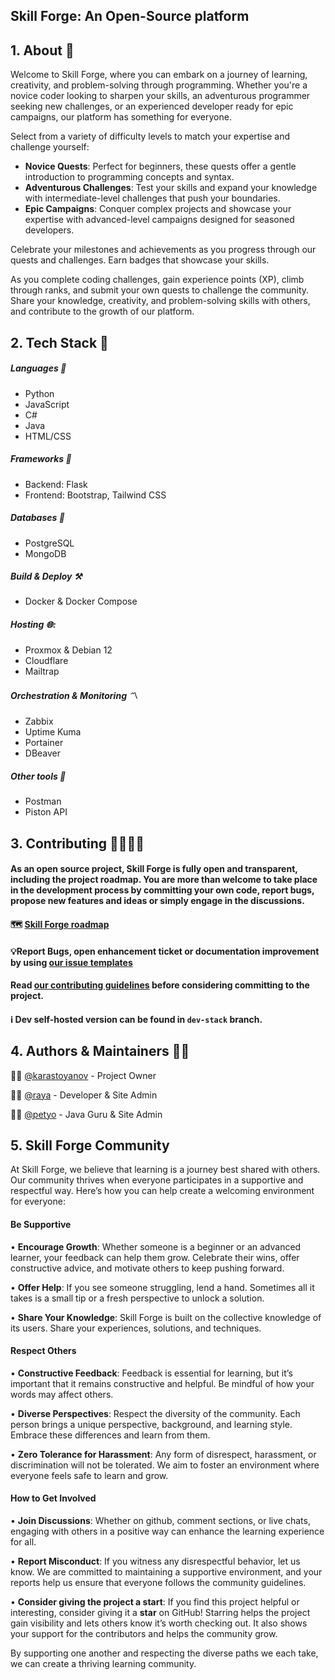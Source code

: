 ## Skill Forge: An Open-Source platform

## 1. About 📖

Welcome to Skill Forge, where you can embark on a journey of learning, creativity, and problem-solving through programming. Whether you're a novice coder looking to sharpen your skills, an adventurous programmer seeking new challenges, or an experienced developer ready for epic campaigns, our platform has something for everyone.

Select from a variety of difficulty levels to match your expertise and challenge yourself:

- **Novice Quests**: Perfect for beginners, these quests offer a gentle introduction to programming concepts and syntax.
- **Adventurous Challenges**: Test your skills and expand your knowledge with intermediate-level challenges that push your boundaries.
- **Epic Campaigns**: Conquer complex projects and showcase your expertise with advanced-level campaigns designed for seasoned developers.


Celebrate your milestones and achievements as you progress through our quests and challenges. Earn badges that showcase your skills.


As you complete coding challenges, gain experience points (XP), climb through ranks, and submit your own quests to challenge the community. Share your knowledge, creativity, and problem-solving skills with others, and contribute to the growth of our platform.

## 2. Tech Stack 🔖

##### Languages 🔧
* Python
* JavaScript
* C#
* Java
* HTML/CSS
##### Frameworks 🔨
* Backend: Flask
* Frontend: Bootstrap, Tailwind CSS
##### Databases 💽
* PostgreSQL
* MongoDB
##### Build & Deploy ⚒️
* Docker & Docker Compose
##### Hosting 🌐:
* Proxmox & Debian 12
* Cloudflare
* Mailtrap
##### Orchestration & Monitoring 〽️
* Zabbix
* Uptime Kuma
* Portainer
* DBeaver
##### Other tools 🧰
* Postman
* Piston API

## 3. Contributing 👨‍💻👩‍💻

#### As an open source project, Skill Forge is fully open and transparent, including the project roadmap. You are more than welcome to take place in the development process by committing your own code, report bugs, propose new features and ideas or simply engage in the discussions.

#### 🗺️ [Skill Forge roadmap](https://github.com/users/karastoyanov/projects/22)

#### 💡Report Bugs, open enhancement ticket or documentation improvement by using [our issue templates](https://github.com/karastoyanov/skill_forge/issues/new/choose)

#### Read [our contributing guidelines](https://github.com/karastoyanov/skill_forge/blob/main/CONTRIBUTING.md) before considering committing to the project.

#### ℹ️ Dev self-hosted version can be found in `dev-stack` branch.

## 4. Authors & Maintainers 👨‍💻

👨‍🚀 [@karastoyanov](https://github.com/karastoyanov) - Project Owner


👩‍💻 [@raya](https://github.com/rayapetkova) - Developer & Site Admin

👨‍💻 [@petyo](https://github.com/borovaneca) - Java Guru & Site Admin
## 5. Skill Forge Community

At Skill Forge, we believe that learning is a journey best shared with others. Our community thrives when everyone participates in a supportive and respectful way. Here’s how you can help create a welcoming environment for everyone:

#### **Be Supportive**

• **Encourage Growth**: Whether someone is a beginner or an advanced learner, your feedback can help them grow. Celebrate their wins, offer constructive advice, and motivate others to keep pushing forward.

• **Offer Help**: If you see someone struggling, lend a hand. Sometimes all it takes is a small tip or a fresh perspective to unlock a solution.

• **Share Your Knowledge**: Skill Forge is built on the collective knowledge of its users. Share your experiences, solutions, and techniques. 

#### **Respect Others**

• **Constructive Feedback**: Feedback is essential for learning, but it’s important that it remains constructive and helpful. Be mindful of how your words may affect others.

• **Diverse Perspectives**: Respect the diversity of the community. Each person brings a unique perspective, background, and learning style. Embrace these differences and learn from them.

• **Zero Tolerance for Harassment**: Any form of disrespect, harassment, or discrimination will not be tolerated. We aim to foster an environment where everyone feels safe to learn and grow.
#### **How to Get Involved**

• **Join Discussions**: Whether on github, comment sections, or live chats, engaging with others in a positive way can enhance the learning experience for all.

• **Report Misconduct**: If you witness any disrespectful behavior, let us know. We are committed to maintaining a supportive environment, and your reports help us ensure that everyone follows the community guidelines.

• **Consider giving the project a start**: If you find this project helpful or interesting, consider giving it a **star** on GitHub! Starring helps the project gain visibility and lets others know it’s worth checking out. It also shows your support for the contributors and helps the community grow.


By supporting one another and respecting the diverse paths we each take, we can create a thriving learning community.
